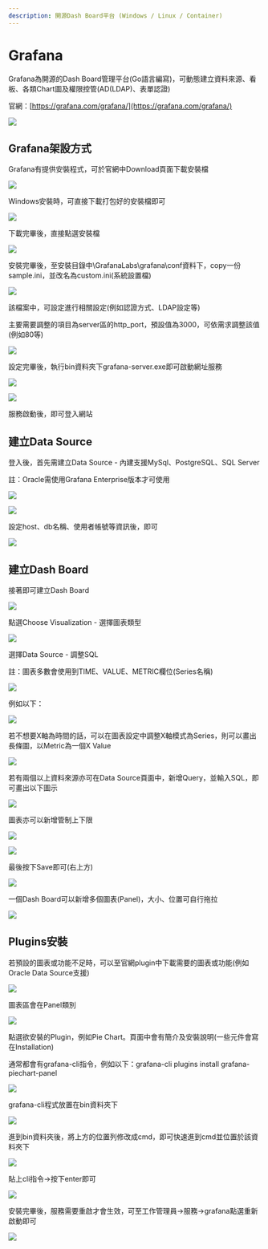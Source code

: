 ```yaml
---
description: 開源Dash Board平台 (Windows / Linux / Container)
---
```


# Grafana

Grafana為開源的Dash Board管理平台\(Go語言編寫\)，可動態建立資料來源、看板、各類Chart圖及權限控管\(AD\(LDAP\)、表單認證\)

官網：[https://grafana.com/grafana/](https://grafana.com/grafana/)

![](../.gitbook/assets/image%20%28190%29.png)

## Grafana架設方式

Grafana有提供安裝程式，可於官網中Download頁面下載安裝檔

![](../.gitbook/assets/image%20%28446%29.png)

Windows安裝時，可直接下載打包好的安裝檔即可

![](../.gitbook/assets/image%20%28282%29.png)

下載完畢後，直接點選安裝檔

![](../.gitbook/assets/image%20%28367%29.png)

安裝完畢後，至安裝目錄中\GrafanaLabs\grafana\conf資料下，copy一份sample.ini，並改名為custom.ini\(系統設置檔\)

![](../.gitbook/assets/image%20%2814%29.png)

該檔案中，可設定進行相關設定\(例如認證方式、LDAP設定等\)

主要需要調整的項目為server區的http\_port，預設值為3000，可依需求調整該值\(例如80等\)

![](../.gitbook/assets/image%20%28145%29.png)

設定完畢後，執行bin資料夾下grafana-server.exe即可啟動網址服務

![](../.gitbook/assets/image%20%2866%29.png)

![](../.gitbook/assets/image%20%28235%29.png)

服務啟動後，即可登入網站

## 建立Data Source

登入後，首先需建立Data Source - 內建支援MySql、PostgreSQL、SQL Server

註：Oracle需使用Grafana Enterprise版本才可使用

![](../.gitbook/assets/image%20%28254%29.png)

![](../.gitbook/assets/image%20%28199%29.png)

設定host、db名稱、使用者帳號等資訊後，即可

![](../.gitbook/assets/image%20%2828%29.png)

## 建立Dash Board

接著即可建立Dash Board

![](../.gitbook/assets/image%20%28470%29.png)

點選Choose Visualization - 選擇圖表類型

![](../.gitbook/assets/image%20%2885%29.png)

選擇Data Source - 調整SQL

註：圖表多數會使用到TIME、VALUE、METRIC欄位\(Series名稱\)

![](../.gitbook/assets/image%20%28278%29.png)

例如以下：

![](../.gitbook/assets/image%20%2888%29.png)

若不想要X軸為時間的話，可以在圖表設定中調整X軸模式為Series，則可以畫出長條圖，以Metric為一個X Value

![](../.gitbook/assets/image%20%28253%29.png)

若有兩個以上資料來源亦可在Data Source頁面中，新增Query，並輸入SQL，即可畫出以下圖示

![](../.gitbook/assets/image%20%28290%29.png)

圖表亦可以新增管制上下限

![](../.gitbook/assets/image%20%28453%29.png)

![](../.gitbook/assets/image%20%28140%29.png)

最後按下Save即可\(右上方\)

![](../.gitbook/assets/image%20%2837%29.png)

一個Dash Board可以新增多個圖表\(Panel\)，大小、位置可自行拖拉

![](../.gitbook/assets/image%20%28403%29.png)



## Plugins安裝

若預設的圖表或功能不足時，可以至官網plugin中下載需要的圖表或功能\(例如Oracle Data Source支援\)

![](../.gitbook/assets/image%20%28202%29.png)

圖表區會在Panel類別

![](../.gitbook/assets/image%20%28434%29.png)

點選欲安裝的Plugin，例如Pie Chart。頁面中會有簡介及安裝說明\(一些元件會寫在Installation\)

通常都會有grafana-cli指令，例如以下：grafana-cli plugins install grafana-piechart-panel

![](../.gitbook/assets/image%20%28260%29.png)

grafana-cli程式放置在bin資料夾下

![](../.gitbook/assets/image%20%2870%29.png)

進到bin資料夾後，將上方的位置列修改成cmd，即可快速進到cmd並位置於該資料夾下

![](../.gitbook/assets/image%20%28283%29.png)

貼上cli指令→按下enter即可

![](../.gitbook/assets/image%20%2882%29.png)

安裝完畢後，服務需要重啟才會生效，可至工作管理員→服務→grafana點選重新啟動即可

![](../.gitbook/assets/image%20%28454%29.png)

